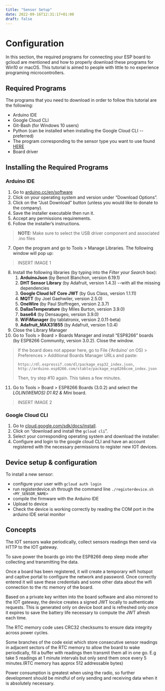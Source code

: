 ```yaml
---
title: "Sensor Setup"
date: 2022-09-16T12:31:17+01:00
draft: false
---
```

# Configuration

In this section, the required programs for connecting your ESP board to gcloud are mentioned and how to properly download these programs for Win10 or macOS. This tutorial is aimed to people with little to no experience programing microcontrollers.

## Required Programs
The programs that you need to download in order to follow this tutorial are the following:
- Arduino IDE
- Google Cloud CLI
- Git-Bash (for Windows 10 users)
- Python (can be installed when installing the Google Cloud CLI --preferred)
- The program corresponding to the sensor type you want to use found [HERE](https://github.com/opencell-community) 
- Board driver

## Installing the Required Programs
### Arduino IDE
1. Go to [arduino.cc/en/software](https://www.arduino.cc/en/software) 
2. Click on your operating system and version under “Download Options”.
3. Click on the “Just Download” button (unless you would like to donate to the company).
4. Save the installer executable then run it. 
5. Accept any permissions requirements.
6. Follow the installer’s instructions. 
> **NOTE:** Make sure to select the USB driver component and associated .ino files
7. Open the program and go to Tools > Manage Libraries. The following window will pop up:
> INSERT IMAGE 1
8. Install the following libraries (by typing into the  _Filter your Search_ box):
	1. **ArduinoJson** (by Benoit Blanchon, version 6.19.1)
	2. **DHT Sensor Library** (by Adafruit, version 1.4.3) --with all the missing dependencies
	3. **Google Cloud IoT Core JWT** (by Gus Class, version 1.1.11)
	4. **MQTT** (by Joel Gaehwiler, version 2.5.0)
	5. **OneWire** (by Paul Stoffregen, version 2.3.7)
	6. **DallasTemperature** (by Miles Burton, version 3.9.0)
	7. **base64** (by Densaugeo, version 3.9.0)
	8. **WiFiManager** (by tablatronix, version 2.0.11-beta)
	9. **Adafruit_MAX31855** (by Adafruit, version 1.0.4)
9. Close the Library Manager
10. Go to Tools > Board > Boards Manager and install “ESP8266” boards (by ESP8266 Community, version 3.0.2). Close the window.
> If the board does not appear here, go to File (‘Arduino’ on OS) > Preferences > Additional Boards Manager URLs and paste:
> 
>`https://dl.espressif.com/dl/package_esp32_index.json,   http://arduino.esp8266.com/stable/package_esp8266com_index.json`  
>
> Then, try step #10 again. This takes a few minutes.

11. Go to Tools > Board > ESP8266 Boards (3.0.2) and select the _LOLIN(WEMOS) D1 R2 & Mini_ board.
> INSERT IMAGE 2
### Google Cloud CLI
1. Go to [cloud.google.com/sdk/docs/install](https://cloud.google.com/sdk/docs/install).
2. Click on “download and install the `gcloud cli`”.
3. Select your corresponding operating system and download the installer:
4. Configure and login to the google cloud CLI and have an account registered with the necessary permissions to register new IOT devices.

## Device setup & configuration

To install a new sensor: 
 - configure your user with `gcloud auth login`
 - run registerdevice.sh through the command line `./registerdevice.sh <MY_SENSOR_NAME>`
 - compile the firmware with the Arduino IDE   
 - Upload to device
 - Check the device is working correctly by reading the COM port in the arduino IDE serial monitor 

## Concepts

The IOT sensors wake periodically, collect sensors readings then send via HTTP to the IOT gateway.

To save power the boards go into the ESP8266 deep sleep mode after collecting and transmitting the data.

Once a board has been registered, it will create a temporary wifi hotspot and captive portal to configure the network and password. Once correctly entered it will save these credentials and some other data about the wifi connection to the rtc memory of the board.

Based on a private key written into the board software and also mirrored to the IOT gateway, the device creates a signed JWT locally to authenticate requests. This is generated only on device boot and is refreshed only once it expires to save the battery life necessary to compute the JWT afresh each time.

The RTC memory code uses CRC32 checksums to ensure data integrity across power cycles.

Some branches of the code exist which store consecutive sensor readings in adjacent sectors of the RTC memory to allow the board to wake periodically, fill a buffer with readings then transmit them all in one go. E.g take 5 readings at 1 minute intervals but only send them once every 5 minutes.(RTC memory has approx 512 addressable bytes)

Power consumption is greatest when using the radio, so further development should be mindful of only sending and receiving data when it is absolutely necessary.




